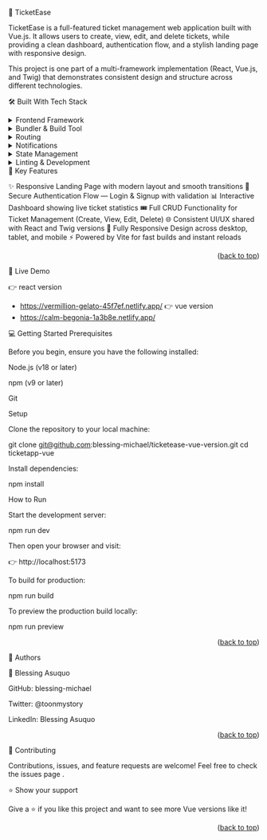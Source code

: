 📖 TicketEase <a name="ticketease"></a>

TicketEase is a full-featured ticket management web application built with Vue.js.
It allows users to create, view, edit, and delete tickets, while providing a clean dashboard, authentication flow, and a stylish landing page with responsive design.

This project is one part of a multi-framework implementation (React, Vue.js, and Twig) that demonstrates consistent design and structure across different technologies.

🛠 Built With <a name="built-with"></a>
Tech Stack <a name="tech-stack"></a>
<details> <summary>Frontend Framework</summary> <ul> <li><a href="https://vuejs.org/">Vue.js 3</a> — Progressive JavaScript framework for building user interfaces</li> </ul> </details> <details> <summary>Bundler & Build Tool</summary> <ul> <li><a href="https://vitejs.dev/">Vite</a> — Fast build tool and dev server with hot module replacement</li> </ul> </details> <details> <summary>Routing</summary> <ul> <li><a href="https://router.vuejs.org/">Vue Router</a> — Official Vue routing library for navigation and route management</li> </ul> </details> <details> <summary>Notifications</summary> <ul> <li><a href="https://vue-toastification.maronato.dev/">Vue Toastification</a> — Elegant toast notifications for Vue.js</li> </ul> </details> <details> <summary>State Management</summary> <ul> <li><a href="https://vuejs.org/guide/essentials/reactivity-fundamentals.html">Vue Reactivity API</a> — Built-in reactivity for managing app state</li> </ul> </details> <details> <summary>Linting & Development</summary> <ul> <li><a href="https://eslint.org/">ESLint</a> — For maintaining clean, consistent, and readable code</li> </ul> </details>
🎯 Key Features <a name="key-features"></a>

✨ Responsive Landing Page with modern layout and smooth transitions
🔐 Secure Authentication Flow — Login & Signup with validation
📊 Interactive Dashboard showing live ticket statistics
🎟️ Full CRUD Functionality for Ticket Management (Create, View, Edit, Delete)
🌐 Consistent UI/UX shared with React and Twig versions
📱 Fully Responsive Design across desktop, tablet, and mobile
⚡ Powered by Vite for fast builds and instant reloads

<p align="right">(<a href="#readme-top">back to top</a>)</p>
🚀 Live Demo <a name="live-demo"></a>

👉 react version
- https://vermillion-gelato-45f7ef.netlify.app/
👉 vue version
- https://calm-begonia-1a3b8e.netlify.app/

💻 Getting Started <a name="getting-started"></a>
Prerequisites

Before you begin, ensure you have the following installed:

Node.js (v18 or later)

npm (v9 or later)

Git

Setup

Clone the repository to your local machine:

git clone git@github.com:blessing-michael/ticketease-vue-version.git
cd ticketapp-vue


Install dependencies:

npm install

How to Run

Start the development server:

npm run dev


Then open your browser and visit:

👉 http://localhost:5173

To build for production:

npm run build


To preview the production build locally:

npm run preview

<p align="right">(<a href="#readme-top">back to top</a>)</p>
👥 Authors <a name="authors"></a>

👤 Blessing Asuquo

GitHub: blessing-michael

Twitter: @toonmystory

LinkedIn: Blessing Asuquo

<p align="right">(<a href="#readme-top">back to top</a>)</p>
🤝 Contributing <a name="contributing"></a>

Contributions, issues, and feature requests are welcome!
Feel free to check the issues page
.

⭐️ Show your support <a name="support"></a>

Give a ⭐️ if you like this project and want to see more Vue versions like it!

<p align="right">(<a href="#readme-top">back to top</a>)</p>
